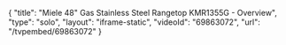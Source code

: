 {
    "title": "Miele 48\" Gas Stainless Steel Rangetop KMR1355G - Overview",
    "type": "solo",
    "layout": "iframe-static",
    "videoId": "69863072",
    "url": "\/tvpembed\/69863072"
}